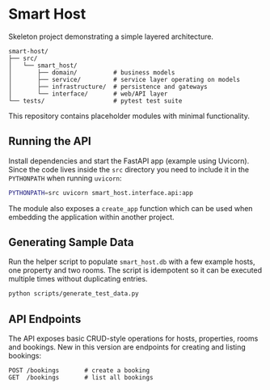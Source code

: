 # Smart Host

Skeleton project demonstrating a simple layered architecture.

```
smart-host/
├── src/
│   └── smart_host/
│       ├── domain/          # business models
│       ├── service/         # service layer operating on models
│       ├── infrastructure/  # persistence and gateways
│       └── interface/       # web/API layer
└── tests/                   # pytest test suite
```

This repository contains placeholder modules with minimal functionality.

## Running the API

Install dependencies and start the FastAPI app (example using Uvicorn). Since
the code lives inside the ``src`` directory you need to include it in the
``PYTHONPATH`` when running ``uvicorn``:

```bash
PYTHONPATH=src uvicorn smart_host.interface.api:app
```

The module also exposes a ``create_app`` function which can be used when
embedding the application within another project.

## Generating Sample Data

Run the helper script to populate ``smart_host.db`` with a few example hosts,
one property and two rooms. The script is idempotent so it can be executed
multiple times without duplicating entries.

```bash
python scripts/generate_test_data.py
```

## API Endpoints

The API exposes basic CRUD-style operations for hosts, properties, rooms and bookings. New in this version are endpoints for creating and listing bookings:

```text
POST /bookings       # create a booking
GET  /bookings       # list all bookings
```
